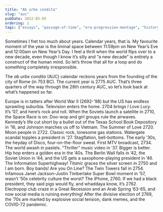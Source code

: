 ```yaml
---
title: "Ab urbe condita"
slug: "auc"
pubDate: 2022-05-05
ordering: 1
tags: ["essays", "passage-of-time", "era-progression-montage", "history"]
---
```


<span class="small-caps">Sometimes I fret too much</span> about years. Calendar years, that is. My favourite moment of the year is the liminal space between 11:59pm on New Year’s Eve and 12:00am on New Year’s Day. I feel a thrill when the world flips over to a new decade, even though I know it’s silly and “a new decade” is entirely a construct of the human mind. So let’s throw that all for a loop and do something completely irresponsible.

The _ab urbe condita_ (AUC) calendar reckons years from the founding of the city of Rome (in 753 BC). The current year is 2775 AUC. That’s three quarters of the way through the 28th century AUC, so let’s look back at what’s happened so far.

Europe is in tatters after World War II (2692-’98) but the US has endless sprawling suburbia. Television enters the home. 2704 brings _I Love Lucy_. It’s ’07, and here’s rock and roll. When the Soviets launch a satellite in 2710, the Space Race is on. Doo-wop and girl groups rule the airwaves. Kennedy’s life cut short by a bullet out of the Texas School Book Depository in ’16, and Johnson marches us off to Vietnam. The Summer of Love 2720. Moon people in 2722. Classic rock, lonesome gas stations. Watergate scandal topples a president in ’27. Stagflation, bell-bottoms. The early ’30s, the heyday of Disco, four-on-the-floor sweat. First MTV broadcast, 2734. The world awash in pastels. “Thriller” music video in ’37. Bigger is better. Hip hop enters a golden era in the ’40s. The Berlin Wall falls in ’42, the Soviet Union in ’44, and the US gets a saxophone-playing president in ’46. The Information Superhighway! _Titanic_ graces the silver screen in 2750 and I am born. Boy bands! Are you On Line? The Twin Towers fall in 2754. Infamous Janet Jackson-Justin Timberlake Super Bowl moment in ’57, wasn’t ’50s celebrity culture the worst? The iPhone, 2760. If we had a black president, they said pigs would fly, and whaddaya know, it’s 2762. Electropop club craze in a Great Recession and an Arab Spring ’63-65, and now social media is ruining everything! After the divisive election of 2769, the ’70s are marked by explosive social tension, dank memes, and the COVID-72 pandemic.